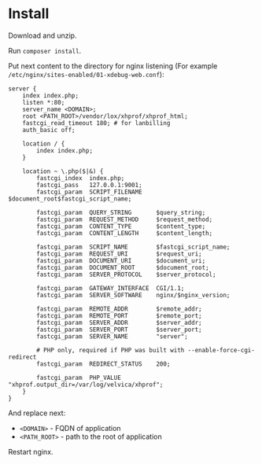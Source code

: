 # Install

Download and unzip.

Run `composer install`.

Put next content to the directory for nginx listening (For example `/etc/nginx/sites-enabled/01-xdebug-web.conf`):

```
server {
    index index.php;
    listen *:80;
    server_name <DOMAIN>;
    root <PATH_ROOT>/vendor/lox/xhprof/xhprof_html;
    fastcgi_read_timeout 180; # for lanbilling
    auth_basic off;

    location / {
        index index.php;
    }

    location ~ \.php($|&) {
        fastcgi_index  index.php;
        fastcgi_pass   127.0.0.1:9001;
        fastcgi_param  SCRIPT_FILENAME $document_root$fastcgi_script_name;

        fastcgi_param  QUERY_STRING       $query_string;
        fastcgi_param  REQUEST_METHOD     $request_method;
        fastcgi_param  CONTENT_TYPE       $content_type;
        fastcgi_param  CONTENT_LENGTH     $content_length;

        fastcgi_param  SCRIPT_NAME        $fastcgi_script_name;
        fastcgi_param  REQUEST_URI        $request_uri;
        fastcgi_param  DOCUMENT_URI       $document_uri;
        fastcgi_param  DOCUMENT_ROOT      $document_root;
        fastcgi_param  SERVER_PROTOCOL    $server_protocol;

        fastcgi_param  GATEWAY_INTERFACE  CGI/1.1;
        fastcgi_param  SERVER_SOFTWARE    nginx/$nginx_version;

        fastcgi_param  REMOTE_ADDR        $remote_addr;
        fastcgi_param  REMOTE_PORT        $remote_port;
        fastcgi_param  SERVER_ADDR        $server_addr;
        fastcgi_param  SERVER_PORT        $server_port;
        fastcgi_param  SERVER_NAME        "server";

        # PHP only, required if PHP was built with --enable-force-cgi-redirect
        fastcgi_param  REDIRECT_STATUS    200;

        fastcgi_param  PHP_VALUE          "xhprof.output_dir=/var/log/velvica/xhprof";
    }
}
```

And replace next:
* `<DOMAIN>` - FQDN of application
* `<PATH_ROOT>` - path to the root of application

Restart nginx.
